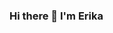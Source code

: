 ### Hi there 👋 I'm Erika

<!--
- ✨ I’m currently learning Web Development at DCI.

- 📫 How to reach me: erikajoam@gmail.com

-->
